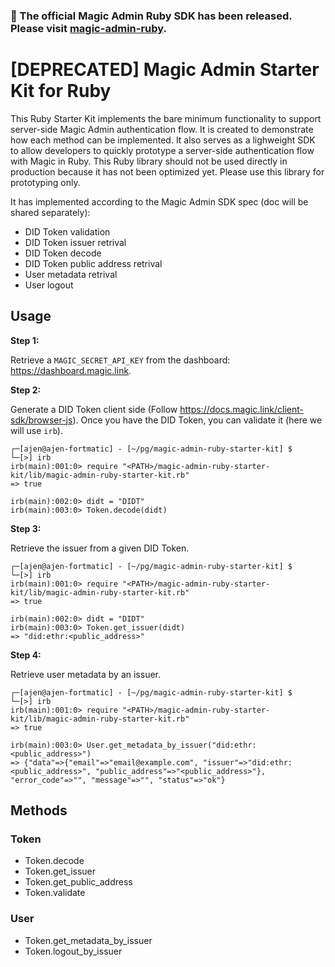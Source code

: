 ### 📣  The official Magic Admin Ruby SDK has been released. Please visit [magic-admin-ruby](https://github.com/magiclabs/magic-admin-ruby).

# [DEPRECATED] Magic Admin Starter Kit for Ruby

This Ruby Starter Kit implements the bare minimum functionality to support server-side Magic Admin authentication flow. It is created to demonstrate how each method can be implemented. It also serves as a lighweight SDK to allow developers to quickly prototype a server-side authentication flow with Magic in Ruby. This Ruby library should not be used directly in production because it has not been optimized yet. Please use this library for prototyping only.


It has implemented according to the Magic Admin SDK spec (doc will be shared separately):

- DID Token validation
- DID Token issuer retrival
- DID Token decode
- DID Token public address retrival
- User metadata retrival
- User logout


## Usage

**Step 1:**

Retrieve a `MAGIC_SECRET_API_KEY` from the dashboard: https://dashboard.magic.link.


**Step 2:**

Generate a DID Token client side (Follow https://docs.magic.link/client-sdk/browser-js). Once you have the DID Token, you can validate it (here we will use `irb`).

```
┌─[ajen@ajen-fortmatic] - [~/pg/magic-admin-ruby-starter-kit] $
└─[>] irb
irb(main):001:0> require "<PATH>/magic-admin-ruby-starter-kit/lib/magic-admin-ruby-starter-kit.rb"
=> true

irb(main):002:0> didt = "DIDT"
irb(main):003:0> Token.decode(didt)
```

**Step 3:**

Retrieve the issuer from a given DID Token.

```
┌─[ajen@ajen-fortmatic] - [~/pg/magic-admin-ruby-starter-kit] $
└─[>] irb
irb(main):001:0> require "<PATH>/magic-admin-ruby-starter-kit/lib/magic-admin-ruby-starter-kit.rb"
=> true

irb(main):002:0> didt = "DIDT"
irb(main):003:0> Token.get_issuer(didt)
=> "did:ethr:<public_address>"
```

**Step 4:**

Retrieve user metadata by an issuer.

```
┌─[ajen@ajen-fortmatic] - [~/pg/magic-admin-ruby-starter-kit] $
└─[>] irb
irb(main):001:0> require "<PATH>/magic-admin-ruby-starter-kit/lib/magic-admin-ruby-starter-kit.rb"
=> true

irb(main):003:0> User.get_metadata_by_issuer("did:ethr:<public_address>")
=> {"data"=>{"email"=>"email@example.com", "issuer"=>"did:ethr:<public_address>", "public_address"=>"<public_address>"}, "error_code"=>"", "message"=>"", "status"=>"ok"}
```

## Methods

### Token

- Token.decode
- Token.get_issuer
- Token.get_public_address
- Token.validate

### User

- Token.get_metadata_by_issuer
- Token.logout_by_issuer
